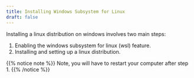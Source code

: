 ```yaml
---
title: Installing Windows Subsystem for Linux
draft: false
---
```


Installing a linux distribution on windows involves two main steps:

1. Enabling the windows subsystem for linux (wsl) feature.
2. Installing and setting up a linux distribution.

{{% notice note %}}
Note, you will have to restart your computer after step 1.
{{% /notice %}}